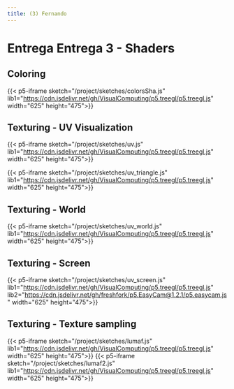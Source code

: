 ```yaml
---
title: (3) Fernando
---
```


# Entrega Entrega 3 - Shaders

## Coloring

{{< p5-iframe sketch="/project/sketches/colorsSha.js" lib1="https://cdn.jsdelivr.net/gh/VisualComputing/p5.treegl/p5.treegl.js" width="625" height="475">}}

## Texturing - UV Visualization

{{< p5-iframe sketch="/project/sketches/uv.js" lib1="https://cdn.jsdelivr.net/gh/VisualComputing/p5.treegl/p5.treegl.js" width="625" height="475">}}

{{< p5-iframe sketch="/project/sketches/uv_triangle.js" lib1="https://cdn.jsdelivr.net/gh/VisualComputing/p5.treegl/p5.treegl.js" width="625" height="475">}}

## Texturing - World

{{< p5-iframe sketch="/project/sketches/uv_world.js" lib1="https://cdn.jsdelivr.net/gh/VisualComputing/p5.treegl/p5.treegl.js" width="625" height="475">}}

## Texturing - Screen

{{< p5-iframe sketch="/project/sketches/uv_screen.js" lib1="https://cdn.jsdelivr.net/gh/VisualComputing/p5.treegl/p5.treegl.js" lib2="https://cdn.jsdelivr.net/gh/freshfork/p5.EasyCam@1.2.1/p5.easycam.js" width="625" height="475">}}

## Texturing - Texture sampling

{{< p5-iframe sketch="/project/sketches/lumaf.js" lib1="https://cdn.jsdelivr.net/gh/VisualComputing/p5.treegl/p5.treegl.js" width="625" height="475">}}
{{< p5-iframe sketch="/project/sketches/lumaf2.js" lib1="https://cdn.jsdelivr.net/gh/VisualComputing/p5.treegl/p5.treegl.js" width="625" height="475">}}

